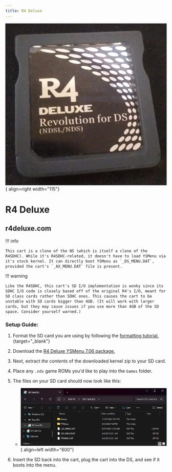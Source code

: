 ```yaml
---
title: R4 Deluxe
---
```


![R4 Deluxe](../images/r4deluxe.png){ align=right width="115"}
# R4 Deluxe
## r4deluxe.com

!!! info

    This cart is a clone of the N5 (which is itself a clone of the R4SDHC). While it's R4SDHC-related, it doesn't have to load YSMenu via it's stock kernel. It can directly boot YSMenu as `_DS_MENU.DAT`, provided the cart's `_AX_MENU.DAT` file is present.

!!! warning

    Like the R4SDHC, this cart's SD I/O implementation is wonky since its SDHC I/O code is closely based off of the original R4's I/O, meant for SD class cards rather than SDHC ones. This causes the cart to be unstable with SD cards bigger than 4GB. (It will work with larger cards, but they may cause issues if you use more than 4GB of the SD space. Consider yourself warned.)

### Setup Guide:

1. Format the SD card you are using by following the [formatting tutorial.](../tutorials/formatting.md){target="_blank"}

1. Download the [R4 Deluxe YSMenu 7.06 package.](https://github.com/Sanrax/YSMenu-Custom-Packages/releases/download/v7.06/R4Deluxe-YSMenu-7.06.zip)

1. Next, extract *the contents* of the downloaded kernel zip to your SD card.

1. Place any `.nds` game ROMs you'd like to play into the `Games` folder.

1. The files on your SD card should now look like this:

     - ![R4 Deluxe](../images/SD_Files/R4_Deluxe/R4_Deluxe.png){ align=left width="600"}

1. Insert the SD back into the cart, plug the cart into the DS, and see if it boots into the menu.